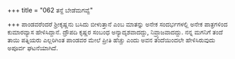 +++
title = "062 ತನ್ದೆ ಬೇಡೆಮಗವ್ವೆ"

+++
ಪಾಂಡವರೆಂದರೆ ಶ್ರೀಕೃಷ್ಣನು ಬಸಿದು ಬೀಳುತ್ತಾನೆ ಎಂಬ ಮಾತನ್ನು ಅನೇಕ ಸಂದರ್ಭಗಳಲ್ಲಿ ಅನೇಕ ಪಾತ್ರಗಳಿಂದ ಕುಮಾರವ್ಯಾಸ ಹೇಳಿಸಿದ್ದಾನೆ. ದ್ರೌಪದಿ ಕೃಷ್ಣರ ಸಂಬಂಧ ಅನ್ಯಾದೃಶವಾದದ್ದು, ನಿವ್ರ್ಯಾಜವಾದದ್ದು. ನನ್ನ ಮಗನಿಗೆ ತಂದೆ ತಾಯಿ ಪತ್ನಿಯರು ಎಲ್ಲರಿಗಿಂತ ಪಾಂಡವರ ಮೇಲೆ ಪ್ರೀತಿ ಹೆಚ್ಚು ಎಂದು ಅವನ ತಂದೆಯಿಂದಲೇ ಹೇಳಿಸಿರುವುದು ಅಪೂರ್ವ ಘಟನೆಯಾಗಿದೆ.